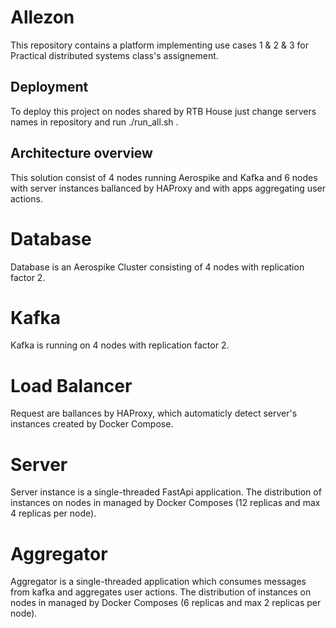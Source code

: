 # Allezon
This repository contains a platform implementing use cases 1 & 2 & 3 for Practical distributed systems class's assignement.

## Deployment
To deploy this project on nodes shared by RTB House just change servers names in repository and run ./run_all.sh <student> <password>.

## Architecture overview
This solution consist of 4 nodes running Aerospike and Kafka and 6 nodes with server instances ballanced by HAProxy and with apps aggregating user actions.

# Database
Database is an Aerospike Cluster consisting of 4 nodes with replication factor 2.

# Kafka
Kafka is running on 4 nodes with replication factor 2.

# Load Balancer
Request are ballances by HAProxy, which automaticly detect server's instances created by Docker Compose.

# Server
Server instance is a single-threaded FastApi application. The distribution of instances on nodes in managed by Docker Composes (12 replicas and max 4 replicas per node).

# Aggregator
Aggregator is a single-threaded application which consumes messages from kafka and aggregates user actions. The distribution of instances on nodes in managed by Docker Composes (6 replicas and max 2 replicas per node).

